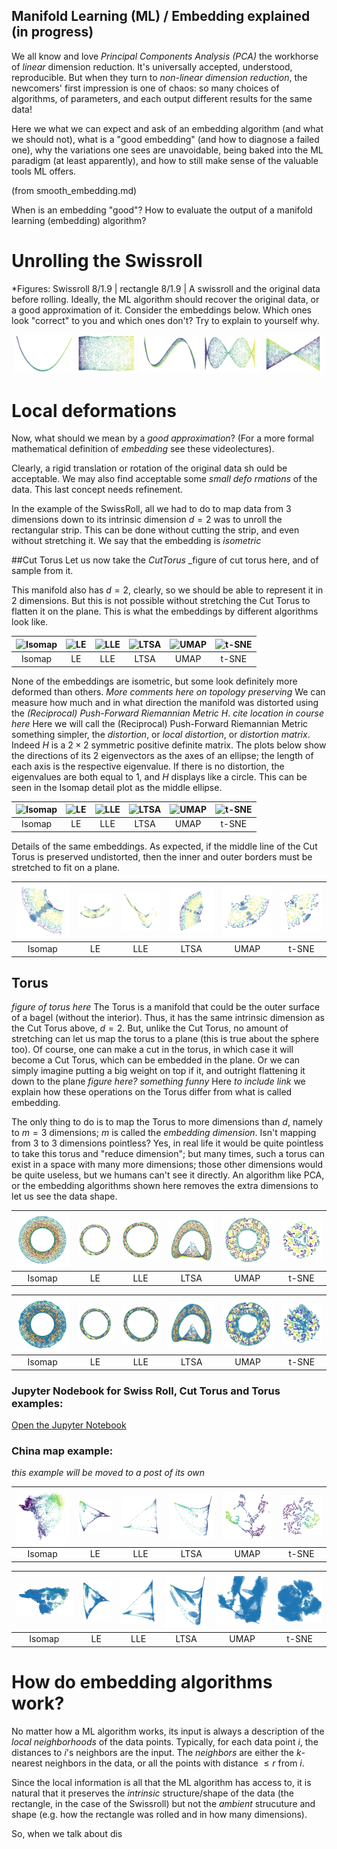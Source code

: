 ## Manifold Learning (ML) / Embedding explained  (in progress)

We all know and love *Principal Components Analysis (PCA)* the workhorse of *linear* dimension reduction. It's universally accepted, understood, reproducible. But when they turn to *non-linear dimension reduction*, the newcomers' first impression is one of chaos: so many choices of algorithms, of parameters, and each output different results for the same data!

Here we what we can expect and ask of an embedding algorithm (and what we should not), what is a "good embedding" (and how to diagnose a failed one), why the variations one sees are unavoidable, being baked into the ML paradigm (at least apparently), and how to still make sense of the valuable tools ML offers. 

(from smooth_embedding.md)

When is an embedding "good"? How to evaluate the output of a manifold learning (embedding) algorithm?

Unrolling the Swissroll
=======================

*Figures: Swissroll 8/1.9 | rectangle 8/1.9 |
A swissroll and the original data before rolling. Ideally, the ML algorithm should recover the original data, or a good approximation of it. Consider the embeddings below. Which ones look "correct" to you and which ones don't? Try to explain to yourself why.

<p align="center">
  <img src="aspect-ratio-plots/Swissroll_representatives/SwissRoll_curve.png" width="19%" />
  <img src="aspect-ratio-plots/Swissroll_representatives/SwissRoll_rectangle.png" width="19%" />
  <img src="aspect-ratio-plots/Swissroll_representatives/SwissRoll_rotate_curve.png" width="19%" />
  <img src="aspect-ratio-plots/Swissroll_representatives/SwissRoll_rotation.png" width="19%" />
  <img src="aspect-ratio-plots/Swissroll_representatives/SwissRoll_symmetric.png" width="19%" />
</p>



Local deformations
==================
Now, what should we mean by a _good approximation_? (For a more 
formal mathematical definition of _embedding_ see these videolectures).

Clearly, a rigid translation or rotation of the original data sh
ould be acceptable. We may also find acceptable some _small defo
rmations_ of the data. This last concept needs refinement.

In the example of the SwissRoll, all we had to do to map data from 3 dimensions down to its intrinsic dimension $d=2$ was to unroll the rectangular strip. This can be done without cutting the strip, and even without stretching it. We say that the embedding is _isometric_

##Cut Torus 
Let us now take the _CutTorus_   _figure of cut torus here, and of sample from it. 

This manifold also has $d=2$, clearly, so we should be able to represent it in 2 dimensions. But this is not possible without stretching the Cut Torus to flatten it on the plane. This is what the embeddings by different algorithms look like. 

| ![Isomap](graphs-from-ARSIA-figs/inward_ct_Isomap_no_metric_horiz_largedot.png) | ![LE](graphs-from-ARSIA-figs/inward_ct_LE_no_metric_horiz_largedot.png) | ![LLE](graphs-from-ARSIA-figs/inward_ct_LLE_no_metric_horiz_largedot.png) | ![LTSA](graphs-from-ARSIA-figs/inward_ct_LTSA_no_metric_horiz_largedot.png) | ![UMAP](graphs-from-ARSIA-figs/inward_ct_Umap_no_metric_horiz_largedot.png) | ![t-SNE](graphs-from-ARSIA-figs/inward_ct_t-SNE_no_metric_horiz_largedot.png) |
|:---:|:---:|:---:|:---:|:---:|:---:|
| Isomap | LE | LLE | LTSA | UMAP | t-SNE |

None of the embeddings are isometric, but some look definitely more deformed than others. _More comments here on topology preserving_  We can measure how much and in what direction the manifold was distorted using the _(Reciprocal) Push-Forward Riemannian Metric_ $H$. _cite location in course here_ Here we will  call the (Reciprocal) Push-Forward Riemannian Metric something simpler, the _distortion_, or _local distortion_, or _distortion matrix_. Indeed $H$ is a $2\times 2$ symmetric positive definite matrix. The plots below show the directions of its 2 eigenvectors as the axes of an ellipse; the length of each axis is the respective eigenvalue. If there is no distortion, the eigenvalues are both equal to 1, and $H$ displays like a circle. This can be seen in the Isomap detail plot as the middle ellipse. 

| ![Isomap](graphs-from-ARSIA-figs/inward_ct_Isomap_with_metric_horiz_largedot.png) | ![LE](graphs-from-ARSIA-figs/inward_ct_LE_with_metric_horiz_largedot.png) | ![LLE](graphs-from-ARSIA-figs/inward_ct_LLE_with_metric_horiz_largedot.png) | ![LTSA](graphs-from-ARSIA-figs/inward_ct_LTSA_with_metric_horiz_largedot.png) | ![UMAP](graphs-from-ARSIA-figs/inward_ct_Umap_with_metric_horiz_largedot.png) | ![t-SNE](graphs-from-ARSIA-figs/inward_ct_t-SNE_with_metric_horiz_largedot.png) |
|:---:|:---:|:---:|:---:|:---:|:---:|
| Isomap | LE | LLE | LTSA | UMAP | t-SNE |

Details of the same embeddings. As expected, if the middle line of the Cut Torus is preserved undistorted, then the inner and outer borders must be stretched to fit on a plane.

| ![Isomap](aspect-ratio-plots/Chopped_Torus/ct_Isomap_radial.png) | ![LE](aspect-ratio-plots/Chopped_Torus/ct_LE_radial.png) | ![LLE](aspect-ratio-plots/Chopped_Torus/ct_LLE_radial.png) | ![LTSA](aspect-ratio-plots/Chopped_Torus/ct_LTSA_radial.png) | ![UMAP](aspect-ratio-plots/Chopped_Torus/ct_Umap_radial.png) | ![t-SNE](aspect-ratio-plots/Chopped_Torus/ct_t-SNE_radial.png) |
|:---:|:---:|:---:|:---:|:---:|:---:|
| Isomap | LE | LLE | LTSA | UMAP | t-SNE |

## Torus
_figure of torus here_
The Torus is a manifold that could be the outer surface of a bagel (without the interior). Thus, it has the same intrinsic dimension as the Cut Torus above, $d=2$. But, unlike the Cut Torus, no amount of stretching can let us map the torus to a plane (this is true about the sphere too). Of course, one can make a cut in the torus, in which case it will become a Cut Torus, which can be embedded in the plane. Or we can simply imagine putting a big weight on top if it, and outright flattening it down to the plane _figure here? something funny_  Here _to include link_ we explain how these operations on the Torus differ from what is called embedding. 

The only thing to do is to map the Torus to more dimensions than $d$, namely to $m=3$ dimensions; $m$ is called the _embedding dimension_. Isn't mapping from 3 to 3 dimensions pointless? Yes, in real life it would be quite pointless to take this torus and "reduce dimension"; but many times, such a torus can exist in a space with many more dimensions; those other dimensions would be quite useless, but we humans can't see it directly. An algorithm like PCA, or the embedding algorithms shown here removes the extra dimensions to let us see the data shape. 

| ![Isomap](aspect-ratio-plots/Torus/Torus_Isomap_no_metric_vert.png) | ![LE](aspect-ratio-plots/Torus/Torus_LE_no_metric_vert.png) | ![LLE](aspect-ratio-plots/Torus/Torus_LLE_no_metric_vert.png) | ![LTSA](aspect-ratio-plots/Torus/Torus_LTSA_no_metric_vert.png) | ![UMAP](aspect-ratio-plots/Torus/Torus_Umap_no_metric_vert.png) | ![t-SNE](aspect-ratio-plots/Torus/Torus_t-sne_no_metric_vert.png) |
|:---:|:---:|:---:|:---:|:---:|:---:|
| Isomap | LE | LLE | LTSA | UMAP | t-SNE |

| ![Isomap](aspect-ratio-plots/Torus/Torus_Isomap_with_metric_vert.png) | ![LE](aspect-ratio-plots/Torus/Torus_LE_with_metric_vert.png) | ![LLE](aspect-ratio-plots/Torus/Torus_LLE_with_metric_vert.png) | ![LTSA](aspect-ratio-plots/Torus/Torus_LTSA_with_metric_vert.png) | ![UMAP](aspect-ratio-plots/Torus/Torus_Umap_with_metric_vert.png) | ![t-SNE](aspect-ratio-plots/Torus/Torus_t-sne_with_metric_vert.png) |
|:---:|:---:|:---:|:---:|:---:|:---:|
| Isomap | LE | LLE | LTSA | UMAP | t-SNE |


### Jupyter Nodebook for Swiss Roll, Cut Torus and Torus examples:
[Open the Jupyter Notebook](Review-figures.ipynb)


### China map example: 
_this example will be moved to a post of its own_

| ![Isomap](aspect-ratio-plots/China_map/ChinaMap_Isomap_no_metric_0.5.png) | ![LE](aspect-ratio-plots/China_map/ChinaMap_LE_no_metric_0.5.png) | ![LLE](aspect-ratio-plots/China_map/ChinaMap_LLE_no_metric_0.5.png) | ![LTSA](aspect-ratio-plots/China_map/ChinaMap_LTSA_no_metric_0.5.png) | ![UMAP](aspect-ratio-plots/China_map/ChinaMap_Umap_no_metric_0.5.png) | ![t-SNE](aspect-ratio-plots/China_map/ChinaMap_t-sne_no_metric_0.5.png) |
|:---:|:---:|:---:|:---:|:---:|:---:|
| Isomap | LE | LLE | LTSA | UMAP | t-SNE |

| ![Isomap](aspect-ratio-plots/China_map/ChinaMap_Isomap_with_metric_0.5.png) | ![LE](aspect-ratio-plots/China_map/ChinaMap_LE_with_metric_0.5.png) | ![LLE](aspect-ratio-plots/China_map/ChinaMap_LLE_with_metric_0.5.png) | ![LTSA](aspect-ratio-plots/China_map/ChinaMap_LTSA_with_metric_0.5.png) | ![UMAP](aspect-ratio-plots/China_map/ChinaMap_Umap_with_metric_0.5.png) | ![t-SNE](aspect-ratio-plots/China_map/ChinaMap_t-sne_with_metric_0.5.png) |
|:---:|:---:|:---:|:---:|:---:|:---:|
| Isomap | LE | LLE | LTSA | UMAP | t-SNE |

How do embedding algorithms work?
=================================

No matter how a ML algorithm works, its input is always a description of the _local neighborhoods_ of the data points. Typically, for each data point $i$, the distances to $i$'s neighbors are 
the input. The _neighbors_ are either the $k$-nearest neighbors 
in the data, or all the points with distance $\leq r$ from $i$.

Since the local information is all that the ML algorithm has access to, it is natural that it preserves the _intrinsic_ structure/shape of the data (the rectangle, in the case of the Swissroll) but not the _ambient_ strucuture and shape (e.g. how the rectangle was rolled and in how many dimensions).  

So, when we talk about dis

